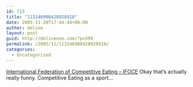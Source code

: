 ```yaml
---
id: 713
title: "113246908428928918"
date: 2005-11-20T17:44:44+00:00
author: deline
layout: post
guid: http://delineneo.com/?p=599
permalink: /2005/11/113246908428928918/
categories:
  - Uncategorized
---
```

[International Federation of Competitive Eating &#8211; IFOCE](http://www.ifoce.com/index.php) Okay that&#8217;s actually really funny. Competitive Eating as a sport&#8230;